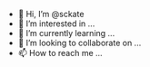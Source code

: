 - 👋 Hi, I’m @sckate
- 👀 I’m interested in ...
- 🌱 I’m currently learning ...
- 💞️ I’m looking to collaborate on ...
- 📫 How to reach me ...

<!---
sckate/sckate is a ✨ special ✨ repository because its `README.md` (this file) appears on your GitHub profile.
You can click the Preview link to take a look at your changes.
--->

